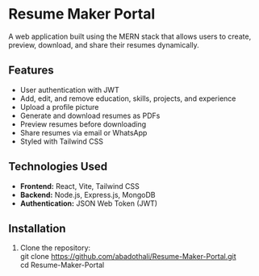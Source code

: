 # Resume Maker Portal  

A web application built using the MERN stack that allows users to create, preview, download, and share their resumes dynamically.  

## Features  
- User authentication with JWT  
- Add, edit, and remove education, skills, projects, and experience  
- Upload a profile picture  
- Generate and download resumes as PDFs  
- Preview resumes before downloading  
- Share resumes via email or WhatsApp  
- Styled with Tailwind CSS  

## Technologies Used  
- **Frontend:** React, Vite, Tailwind CSS  
- **Backend:** Node.js, Express.js, MongoDB  
- **Authentication:** JSON Web Token (JWT) 

## Installation  
1. Clone the repository:  
git clone https://github.com/abadothali/Resume-Maker-Portal.git  
cd Resume-Maker-Portal